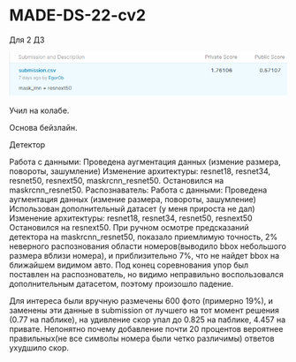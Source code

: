 # MADE-DS-22-cv2
Для 2 ДЗ

![](score.png)

Учил на колабе.

Основа бейзлайн.

Детектор

  Работа с данными:
    Проведена аугментация данных (измение размера, повороты, зашумление)
  Изменение архитектуры:
    resnet18, resnet34, resnet50, resnext50, maskrcnn_resnet50.
    Остановился на maskrcnn_resnet50.
Распознаватель:
  Работа с данными:
    Проведена аугментация данных (измение размера, повороты, зашумление)
    Использован дополнительный датасет (у меня прироста не дал)
  Изменение архитектуры:
    resnet18, resnet34, resnet50, resnext50
    Остановился на resnext50.
При ручном осмотре предсказаний детектора на maskrcnn_resnet50, показало приемлимую точность, 2% неверного распознования области номеров(выводило bbox небольшого размера вблизи номера), и приблизительно 7%, что не найдет bbox на ближайшем видимом авто.
Под конец соревнования упор был поставлен на распознователь, но видимо неправильно воспользовался дополнительным датасетом, поэтому произошло падение.

Для интереса были вручную размечены 600 фото (примерно 19%), и заменены эти данные в submission от лучшего на тот момент решения (0.77 на паблике), на удивление скор упал до 0.825 на паблике, 4.457 на привате. Непонятно почему добавление почти 20 процентов вероятнее правильных(не все символы номера были четко различимы) ответов ухудшило скор.
